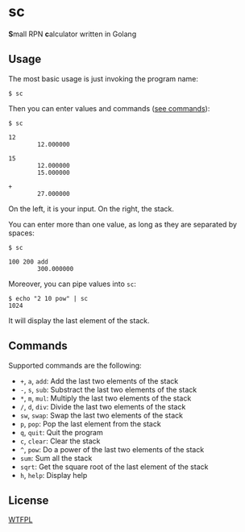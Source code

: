 # sc

**S**mall RPN **c**alculator written in Golang

## Usage

The most basic usage is just invoking the program name:

```
$ sc
```

Then you can enter values and commands ([see commands](#commands)):

```
$ sc

12
        12.000000

15
        12.000000
        15.000000

+
        27.000000
```

On the left, it is your input. On the right, the stack.

You can enter more than one value, as long as they are separated by spaces:

```
$ sc 

100 200 add
        300.000000
```

Moreover, you can pipe values into `sc`:

```
$ echo "2 10 pow" | sc 
1024
```

It will display the last element of the stack.

## Commands

Supported commands are the following:

* `+`, `a`, `add`: Add the last two elements of the stack
* `-`, `s`, `sub`: Substract the last two elements of the stack
* `*`, `m`, `mul`: Multiply the last two elements of the stack
* `/`, `d`, `div`: Divide the last two elements of the stack
* `sw`, `swap`: Swap the last two elements of the stack
* `p`, `pop`: Pop the last element from the stack
* `q`, `quit`: Quit the program
* `c`, `clear`: Clear the stack
* `^`, `pow`: Do a power of the last two elements of the stack
* `sum`: Sum all the stack
* `sqrt`: Get the square root of the last element of the stack
* `h`, `help`: Display help

## License

[WTFPL](https://choosealicense.com/licenses/wtfpl/)
